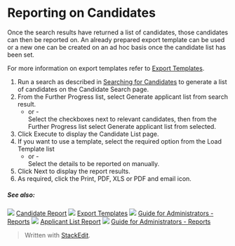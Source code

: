 # Reporting on Candidates

Once the search results have returned a list of candidates, those candidates can then be reported on. An already prepared export template can be used or a new one can be created on an ad hoc basis once the candidate list has been set.

For more information on export templates refer to  [Export Templates](export_templates.htm).

1.  Run a search as described in  [Searching for Candidates](../getting-started/searching_for_candidates.htm)  to generate a list of candidates on the  Candidate Search  page.
2.  From the  Further Progress  list, select Generate applicant list from search result.  
    - or -  
    Select the checkboxes next to relevant candidates, then from the  Further Progress  list select Generate applicant list from selected.
3.  Click  Execute  to display the  Candidate List  page.
4.  If you want to use a template, select the required option from the  Load Template  list  
    - or -  
    Select the details to be reported on manually.
5.  Click  Next  to display the report results.
6.  As required, click the  Print,  PDF,  XLS  or  PDF and email  icon.

##### See also:

![](../Resources/Images/icon-document-link.png) [Candidate Report](candidate_report.htm)
![](../Resources/Images/icon-document-link.png) [Export Templates](export_templates.htm)
![](../Resources/Images/icon-document-link.png) [Guide for Administrators - Reports](guide_for_administrators_reports.htm)
![](../Resources/Images/icon-document-link.png) [Applicant List Report](applicant_list_report.htm)
![](../Resources/Images/icon-document-link.png) [Guide for Administrators - Reports](guide_for_administrators_reports.htm)


> Written with [StackEdit](https://stackedit.io/).
<!--stackedit_data:
eyJoaXN0b3J5IjpbMTcxNTkxODUzMF19
-->
